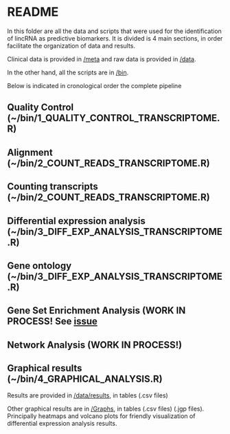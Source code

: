 # README

In this folder are all the data and scripts that were used for the identification of lincRNA as predictive biomarkers. It is divided is 4 main sections, in order facilitate the organization of data and results.

Clinical data is provided in [/meta](https://github.com/LauraMCE/lncRNA_BC/tree/master/Transcriptome/meta) and raw data is provided in [/data](https://github.com/LauraMCE/lncRNA_BC/tree/master/Transcriptome/data).

In the other hand, all the scripts are in [/bin](https://github.com/LauraMCE/lncRNA_BC/tree/master/Transcriptome/bin).

Below is indicated in cronological order the complete pipeline

## Quality Control (~/bin/1_QUALITY_CONTROL_TRANSCRIPTOME.R)

## Alignment (~/bin/2_COUNT_READS_TRANSCRIPTOME.R)

## Counting transcripts (~/bin/2_COUNT_READS_TRANSCRIPTOME.R)

## Differential expression analysis (~/bin/3_DIFF_EXP_ANALYSIS_TRANSCRIPTOME.R)

## Gene ontology (~/bin/3_DIFF_EXP_ANALYSIS_TRANSCRIPTOME.R)

## Gene Set Enrichment Analysis (WORK IN PROCESS! See [issue](https://github.com/LauraMCE/lncRNA_BC/issues/15)

## Network Analysis (WORK IN PROCESS!)

## Graphical results (~/bin/4_GRAPHICAL_ANALYSIS.R)

Results are provided in [/data/results](https://github.com/LauraMCE/lncRNA_BC/tree/master/Transcriptome/data/results), in tables (.csv files)

Other graphical results are in [/Graphs](https://github.com/LauraMCE/lncRNA_BC/tree/master/Transcriptome/data/results), in tables (.csv files) (.jgp files). Principally heatmaps and volcano plots for friendly visualization of differential expression analysis results.
